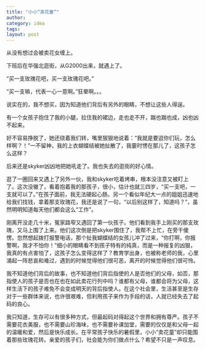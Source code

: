 ```yaml
---
title: "小小“卖花童”"
author:
category: idea
tags: 
layout: post
---
```

从没有想过会被卖花女缠上。

下班后在华强北逛街，从G2000出来，就遇上了。

“买一支玫瑰花吧，买一支玫瑰花吧。”

“买一支嘛，代表一心一意啊。”狂晕啊。。。

说实在的，我不想买，因为知道他们背后有另外的眼睛，不想让这些人得逞。

有一个女孩子抱住了我的小腿，拉住我的裙边，走也走不开，踹也踹也成，凶也凶不起来。

好不容易挣脱了，她还绕着我们转，嘴里狠狠地说着：“我就是要逗你们玩，怎么样啊？！”一不留神，我的上衣蝴蝶结被她扯散了，我霎时愣在那儿了，这孩子怎么这样？

后来还是skyker凶凶地把她吼走了。我也失去的逛街的好心情。

逛了一圈回来又遇上了另外一伙，我和skyker吃着烤串，根本没注意又被盯上了。这次没辙了，看着抱着我的那孩子，很小，估计也就三四岁，“买一支吧，一支就可以了。”在孩子面前，我无法硬起心肠。另一个看似年纪大一点的姐姐迅速地给我们找钱，拿着那支玫瑰花，我还是说了一句，“以后别这样了，知道吗？”，虽然明明知道每天他们都会这么“工作”。

刚离开没走几十米，冤家路窄又遇回了第一伙孩子。他们看到我手上刚买的那支玫瑰，又马上围了上来。他们这次倒是把skyker围住了，我帮不上忙，在旁干傻愣。忽然想起拨打报警电话，那个扯我蝴蝶结的女孩儿冲了过来，“你打啊，你报警啊，我才不怕你！”细小的眼睛看不到孩子特有的纯真，而是一种报复的凶狠，我真的有点害怕了，这孩子怎么变得这样了？教育学出身，也被称老师的我，心里涌起一阵悲哀和难过，遇到的时候觉得他们很可恶，离开的时候觉得他们很可怜。  

我不知道他们背后的故事，也不知道他们背后指使的人是否他们的父母，如否，那指使人的孩子是否也在也在如此卖花行列中吗？谁都有父母，谁都会将为父母，这样生活下的孩子难免不会变成明天的背后指使人。在这个社会里，生活甚至是生存对于一些群体来说，也许很艰难，但利用孩子来作为手段的话，人就已经失去了起码的良心。

我只知道，生存可以有很多种方式，但最起码对得起这个世界和拥有尊严。孩子不需要花衣美服，也不需要山珍海味，也不需要补课加堂，需要的仅仅是和父母一起的温暖和爱，然后是快乐成长。在平常孩子快乐的暑假里，小小“卖花童”却只能围着那些玫瑰花转。亲爱的孩子们，社会能为你们做点什么？希望不只是一声叹息。

